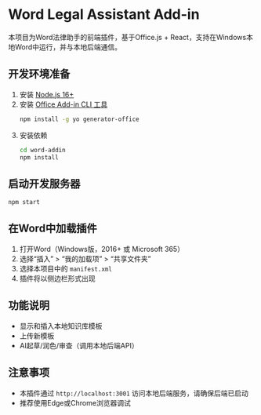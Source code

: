 # Word Legal Assistant Add-in

本项目为Word法律助手的前端插件，基于Office.js + React，支持在Windows本地Word中运行，并与本地后端通信。

## 开发环境准备

1. 安装 [Node.js 16+](https://nodejs.org/zh-cn/download/)
2. 安装 [Office Add-in CLI 工具](https://docs.microsoft.com/zh-cn/office/dev/add-ins/overview/office-add-ins)
   ```bash
   npm install -g yo generator-office
   ```
3. 安装依赖
   ```bash
   cd word-addin
   npm install
   ```

## 启动开发服务器

```bash
npm start
```

## 在Word中加载插件

1. 打开Word（Windows版，2016+ 或 Microsoft 365）
2. 选择“插入” > “我的加载项” > “共享文件夹”
3. 选择本项目中的 `manifest.xml`
4. 插件将以侧边栏形式出现

## 功能说明
- 显示和插入本地知识库模板
- 上传新模板
- AI起草/润色/审查（调用本地后端API）

## 注意事项
- 本插件通过 `http://localhost:3001` 访问本地后端服务，请确保后端已启动
- 推荐使用Edge或Chrome浏览器调试